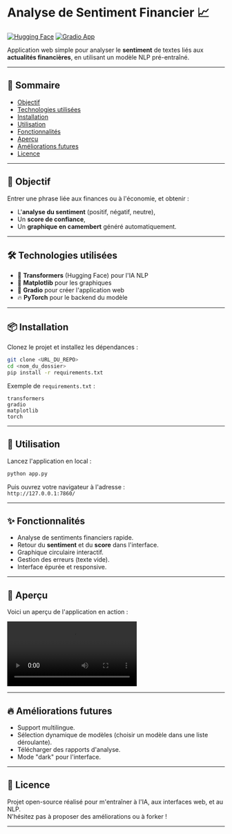 # Analyse de Sentiment Financier 📈

[![Hugging Face](https://img.shields.io/badge/HuggingFace-Model-yellow?logo=huggingface)](https://huggingface.co/mrm8488/distilroberta-finetuned-financial-news-sentiment-analysis)
[![Gradio App](https://img.shields.io/badge/Made%20with-Gradio-ff6e00?logo=gradio)](https://gradio.app/)

Application web simple pour analyser le **sentiment** de textes liés aux **actualités financières**, en utilisant un modèle NLP pré-entraîné.

---

## 🧭 Sommaire

- [Objectif](#objectif)
- [Technologies utilisées](#technologies-utilisées)
- [Installation](#installation)
- [Utilisation](#utilisation)
- [Fonctionnalités](#fonctionnalités)
- [Aperçu](#aperçu)
- [Améliorations futures](#améliorations-futures)
- [Licence](#licence)

---

## 🎯 Objectif

Entrer une phrase liée aux finances ou à l'économie, et obtenir :
- L'**analyse du sentiment** (positif, négatif, neutre),
- Un **score de confiance**,
- Un **graphique en camembert** généré automatiquement.

---

## 🛠️ Technologies utilisées

- 🤗 **Transformers** (Hugging Face) pour l'IA NLP
- 🎨 **Matplotlib** pour les graphiques
- 🚀 **Gradio** pour créer l'application web
- 🔥 **PyTorch** pour le backend du modèle

---

## 📦 Installation

Clonez le projet et installez les dépendances :

```bash
git clone <URL_DU_REPO>
cd <nom_du_dossier>
pip install -r requirements.txt
```

Exemple de `requirements.txt` :
```
transformers
gradio
matplotlib
torch
```

---

## 🚀 Utilisation

Lancez l'application en local :

```bash
python app.py
```

Puis ouvrez votre navigateur à l'adresse :  
`http://127.0.0.1:7860/`

---

## ✨ Fonctionnalités

- Analyse de sentiments financiers rapide.
- Retour du **sentiment** et du **score** dans l'interface.
- Graphique circulaire interactif.
- Gestion des erreurs (texte vide).
- Interface épurée et responsive.

---

## 📸 Aperçu

Voici un aperçu de l'application en action :  

![Demo de l'App](https://cdn.discordapp.com/attachments/521824981101838352/1366394717075410986/video.webm?ex=6810c9be&is=680f783e&hm=1c30e4e4f20a8b30a2803e6d9a9baac5d58e559d12152ef97f428c2c0482a85d&)

---

## 🔥 Améliorations futures

- Support multilingue.
- Sélection dynamique de modèles (choisir un modèle dans une liste déroulante).
- Télécharger des rapports d'analyse.
- Mode "dark" pour l'interface.

---

## 📜 Licence

Projet open-source réalisé pour m'entraîner à l'IA, aux interfaces web, et au NLP.  
N'hésitez pas à proposer des améliorations ou à forker !

---